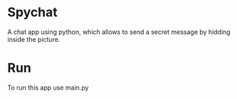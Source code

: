 # Spychat
A chat app using python, which allows to send a secret message by hidding inside the picture.

# Run
To run this app use main.py
